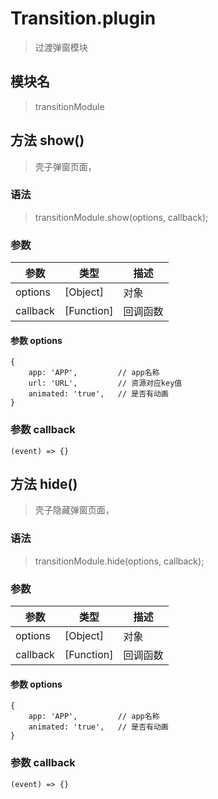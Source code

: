 
# Transition.plugin

> 过渡弹窗模块

## 模块名

> transitionModule

## 方法 show()

> 壳子弹窗页面，


### 语法

> transitionModule.show(options, callback);

### 参数

参数|类型|描述
-------     | -------   |--------
options     |[Object]   | 对象
callback    |[Function] | 回调函数

#### 参数 options

```
{
    app: 'APP',         // app名称
    url: 'URL',         // 资源对应key值
    animated: 'true',   // 是否有动画
}
```

### 参数 callback

```
(event) => {}
```

## 方法 hide()

> 壳子隐藏弹窗页面，


### 语法

> transitionModule.hide(options, callback);

### 参数

参数|类型|描述
-------     | -------   |--------
options     |[Object]   | 对象
callback    |[Function] | 回调函数

#### 参数 options

```
{
    app: 'APP',         // app名称
    animated: 'true',   // 是否有动画
}
```

### 参数 callback

```
(event) => {}
```
